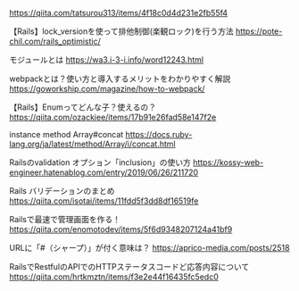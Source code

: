 https://qiita.com/tatsurou313/items/4f18c0d4d231e2fb55f4

【Rails】lock_versionを使って排他制御(楽観ロック)を行う方法
https://pote-chil.com/rails_optimistic/

モジュールとは
https://wa3.i-3-i.info/word12243.html

webpackとは？使い方と導入するメリットをわかりやすく解説
https://goworkship.com/magazine/how-to-webpack/

【Rails】Enumってどんな子？使えるの？
https://qiita.com/ozackiee/items/17b91e26fad58e147f2e

instance method Array#concat
https://docs.ruby-lang.org/ja/latest/method/Array/i/concat.html

Railsのvalidation オプション「inclusion」の使い方
https://kossy-web-engineer.hatenablog.com/entry/2019/06/26/211720

Rails バリデーションのまとめ
https://qiita.com/isotai/items/11fdd5f3dd8df16519fe

Railsで最速で管理画面を作る！
https://qiita.com/enomotodev/items/5f6d9348207124a41bf9

URLに「#（シャープ）」が付く意味は？
https://aprico-media.com/posts/2518

RailsでRestfulのAPIでのHTTPステータスコードど応答内容について
https://qiita.com/hrtkmztn/items/f3e2e44f16435fc5edc0